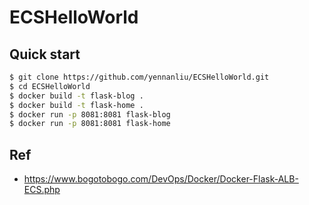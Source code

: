 # ECSHelloWorld


## Quick start
```bash
$ git clone https://github.com/yennanliu/ECSHelloWorld.git
$ cd ECSHelloWorld
$ docker build -t flask-blog .
$ docker build -t flask-home .
$ docker run -p 8081:8081 flask-blog
$ docker run -p 8081:8081 flask-home

```

## Ref 
- https://www.bogotobogo.com/DevOps/Docker/Docker-Flask-ALB-ECS.php